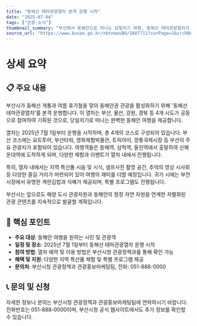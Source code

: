 ```yaml
---
title: "동해선 테마관광열차 본격 운행 시작"
date: "2025-07-04"
tags: ["관광·소식"]
thumbnail_summary: "부산에서 동해안으로 떠나는 당일치기 여행, 동해선 테마관광열차가 시작됩니다!"
source_url: "https://www.busan.go.kr/nbtnewsBU/1687711?curPage=2&srchBeginDt=&srchEndDt=&srchKey=&srchText="
---
```


# 상세 요약

## 📋 주요 내용
부산시가 동해선 개통과 여름 휴가철을 맞아 동해안권 관광을 활성화하기 위해 '동해선 테마관광열차'를 본격 운행합니다. 이 열차는 부산, 울산, 강원, 경북 등 4개 시도가 공동으로 참여하여 기획된 것으로, 당일치기로 떠나는 완벽한 동해안 여행을 제공합니다.

열차는 2025년 7월 1일부터 운행을 시작하며, 총 4개의 코스로 구성되어 있습니다. 부산 코스에는 요트투어, 부산타워, 영화체험박물관, 트릭아이, 깡통국제시장 등 부산의 주요 관광지가 포함되어 있습니다. 여행객들은 동해역, 삼척역, 울진역에서 출발하여 신해운대역에 도착하게 되며, 다양한 체험과 이벤트가 열차 내에서 진행됩니다.

특히, 열차 내에서는 지역 특산품 시음 및 시식, 셀프사진 촬영 공간, 추억의 영상 시사회 등 다양한 즐길 거리가 마련되어 있어 여행의 재미를 더할 예정입니다. 귀가 시에는 부전시장에서 유명한 계란김밥과 식혜가 제공되며, 특별 프로그램도 진행됩니다.

부산시는 앞으로도 해양 도시 관광자원과 동해안의 청정 자연 자원을 연계한 차별화된 관광 콘텐츠를 지속적으로 발굴할 계획입니다.

## 🎯 핵심 포인트
- **주요 대상**: 동해안 여행을 원하는 시민 및 관광객
- **일정 및 장소**: 2025년 7월 1일부터 동해선 테마관광열차 운행 시작
- **참여 방법**: 열차 예약 및 이용 방법은 부산시청 관광정책과를 통해 확인 가능
- **혜택 및 지원**: 다양한 지역 특산품 체험 및 특별 프로그램 제공
- **문의처**: 부산시청 관광정책과 관광홍보마케팅팀, 전화: 051-888-0000

## 📞 문의 및 신청
자세한 정보나 문의는 부산시청 관광정책과 관광홍보마케팅팀에 연락하시기 바랍니다. 전화번호는 051-888-0000이며, 부산시청 공식 웹사이트에서도 추가 정보를 확인할 수 있습니다.